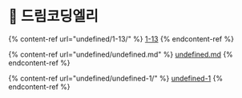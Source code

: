 # 🎀 드림코딩엘리

{% content-ref url="undefined/1-13/" %}
[1-13](undefined/1-13/)
{% endcontent-ref %}

{% content-ref url="undefined/undefined.md" %}
[undefined.md](undefined/undefined.md)
{% endcontent-ref %}

{% content-ref url="undefined/undefined-1/" %}
[undefined-1](undefined/undefined-1/)
{% endcontent-ref %}
